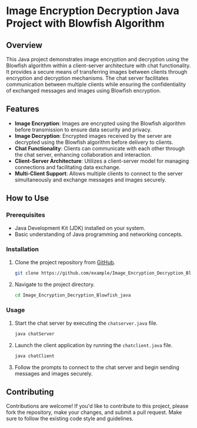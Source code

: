 # Image Encryption Decryption Java Project with Blowfish Algorithm

## Overview

This Java project demonstrates image encryption and decryption using the Blowfish algorithm within a client-server architecture with chat functionality. It provides a secure means of transferring images between clients through encryption and decryption mechanisms. The chat server facilitates communication between multiple clients while ensuring the confidentiality of exchanged messages and images using Blowfish encryption.

## Features

- **Image Encryption**: Images are encrypted using the Blowfish algorithm before transmission to ensure data security and privacy.
- **Image Decryption**: Encrypted images received by the server are decrypted using the Blowfish algorithm before delivery to clients.
- **Chat Functionality**: Clients can communicate with each other through the chat server, enhancing collaboration and interaction.
- **Client-Server Architecture**: Utilizes a client-server model for managing connections and facilitating data exchange.
- **Multi-Client Support**: Allows multiple clients to connect to the server simultaneously and exchange messages and images securely.

## How to Use

### Prerequisites

- Java Development Kit (JDK) installed on your system.
- Basic understanding of Java programming and networking concepts.

### Installation

1. Clone the project repository from [GitHub](https://github.com/PranjaliNaik11/Image_Encryption_Decryption_Blowfish_java).

   ```bash
   git clone https://github.com/example/Image_Encryption_Decryption_Blowfish_java.git
   ```

2. Navigate to the project directory.

   ```bash
   cd Image_Encryption_Decryption_Blowfish_java
   ```

### Usage

1. Start the chat server by executing the `chatserver.java` file.

   ```bash
   java chatServer
   ```

2. Launch the client application by running the `chatclient.java` file.

   ```bash
   java chatClient
   ```

3. Follow the prompts to connect to the chat server and begin sending messages and images securely.

## Contributing

Contributions are welcome! If you'd like to contribute to this project, please fork the repository, make your changes, and submit a pull request. Make sure to follow the existing code style and guidelines.

